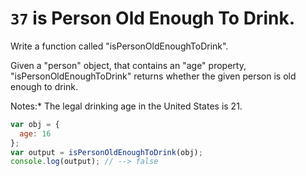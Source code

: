# `37` is Person Old Enough To Drink.

Write a function called "isPersonOldEnoughToDrink".

Given a "person" object, that contains an "age" property, "isPersonOldEnoughToDrink" returns whether the given person is old enough to drink.

Notes:* The legal drinking age in the United States is 21.



```js
var obj = {
  age: 16
};
var output = isPersonOldEnoughToDrink(obj);
console.log(output); // --> false
```
